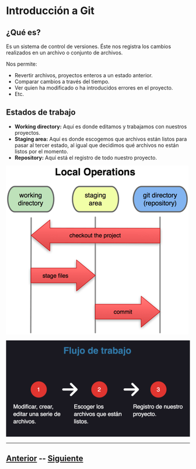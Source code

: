 # Introducción a Git
## ¿Qué es?

Es un sistema de control de versiones. Éste nos registra los cambios realizados en un archivo o conjunto de archivos.

Nos permite:

* Revertir archivos, proyectos enteros a un estado anterior.
* Comparar cambios a través del tiempo.
* Ver quien ha modificado o ha introducidos errores en el proyecto.
* Etc.

## Estados de trabajo

* **Working directory:** Aquí es donde editamos y trabajamos con nuestros proyectos.
* **Staging area:** Aquí es donde escogemos que archivos están listos para pasar al tercer estado, al igual que decidimos qué archivos no están listos por el momento.
* **Repository:** Aquí está el registro de todo nuestro proyecto.
 
![Estados de trabajo](Images/States.png)

![Workflow](Images/Workflow.png)

***

## [Anterior](Page1.md)  --  [Siguiente](Page3.md)